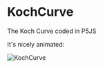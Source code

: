 # KochCurve
The Koch Curve coded in P5JS

It's nicely animated:

![KochCurve](https://github.com/johnnyawesome/KochCurve/blob/master/KochCurve/DemoImage/KochCurve.gif)
